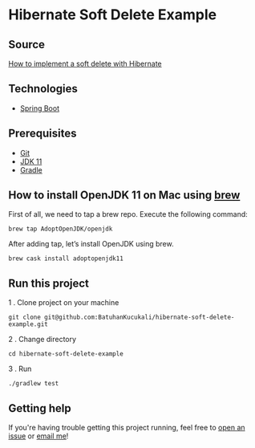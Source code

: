# Hibernate Soft Delete Example #

## Source ##
[How to implement a soft delete with Hibernate](https://thorben-janssen.com/implement-soft-delete-hibernate/)

## Technologies ##
* [Spring Boot](https://spring.io/)

## Prerequisites ##
* [Git](https://git-scm.com/book/en/v2/Getting-Started-Installing-Git)
* [JDK 11](https://www.java.com/en/download/)
* [Gradle](https://gradle.org/)


## How to install OpenJDK 11 on Mac using [brew](https://brew.sh/) ###

First of all, we need to tap a brew repo. Execute the following command:
```
brew tap AdoptOpenJDK/openjdk
```

After adding tap, let’s install OpenJDK using brew.
```
brew cask install adoptopenjdk11
```

## Run this project ##
1 . Clone project on your machine
```
git clone git@github.com:BatuhanKucukali/hibernate-soft-delete-example.git
```
2 . Change directory
```
cd hibernate-soft-delete-example
```
3 . Run
```
./gradlew test
```

## Getting help ##

If you're having trouble getting this project running, feel free to [open an issue](https://github.com/BatuhanKucukali/hibernate-soft-delete-example/issues/new) or [email me](mailto:mail@batuhankucukali.com)!